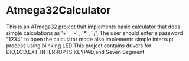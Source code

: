 # Atmega32Calculator

This is an ATmega32 project that implements basic calculator that does simple calculations as '+' , '-' , '*' , '/', The user should enter a password "1234" to open the calculator mode also implements simple interrupt process using blinking LED This project contains drivers for DIO,LCD,EXT_INTERRUPTS,KEYPAD,and Seven Segment
